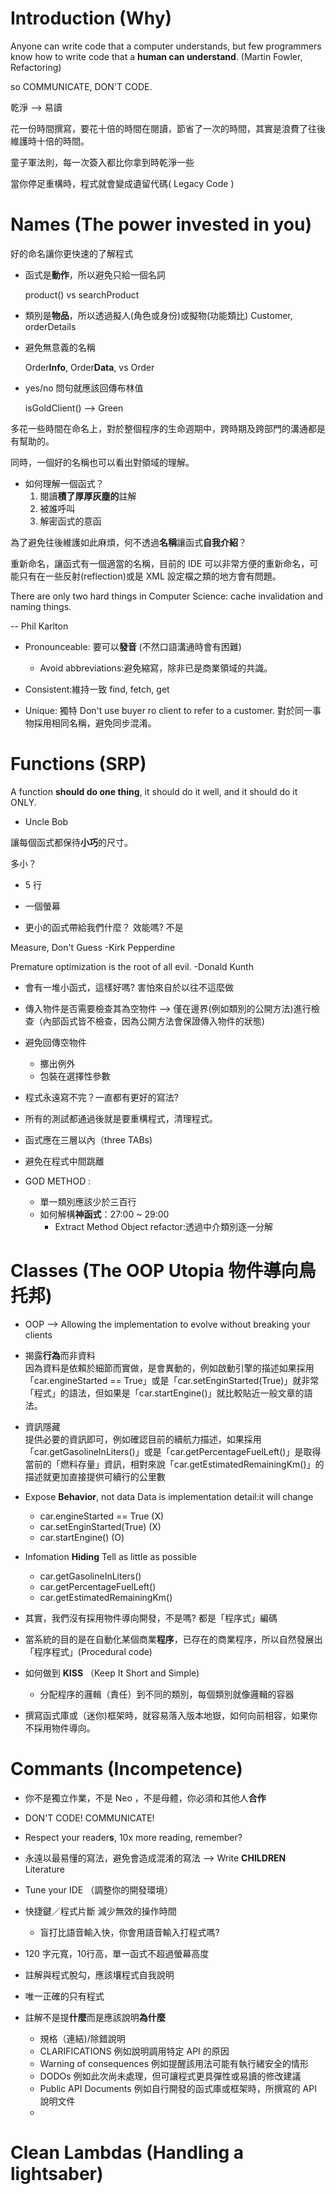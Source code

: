 

# Introduction (Why)

 Anyone can write code that a computer understands, but few programmers know how to write code that a **human can understand**. (Martin Fowler, Refactoring)


so COMMUNICATE, DON'T CODE.

乾淨 --> 易讀

花一份時間撰寫，要花十倍的時間在閱讀，節省了一次的時間，其實是浪費了往後維護時十倍的時間。

童子軍法則，每一次簽入都比你拿到時乾淨一些

當你停足重構時，程式就會變成遺留代碼( Legacy Code )

# Names (The power invested in you)


好的命名讓你更快速的了解程式

* 函式是**動作**，所以避免只給一個名詞

    product() vs searchProduct

* 類別是**物品**，所以透過擬人(角色或身份)或擬物(功能類比)
    Customer, orderDetails

* 避免無意義的名稱

    Order**Info**, Order**Data**, vs Order

* yes/no 問句就應該回傳布林值

    isGoldClient() --> Green

多花一些時間在命名上，對於整個程序的生命週期中，跨時期及跨部門的溝通都是有幫助的。

同時，一個好的名稱也可以看出對領域的理解。


* 如何理解一個函式？
    1. 閱讀**積了厚厚灰塵的**註解
    2. 被誰呼叫
    3. 解密函式的意函
    
為了避免往後維護如此麻煩，何不透過**名稱**讓函式**自我介紹**？

重新命名，讓函式有一個適當的名稱，目前的 IDE 可以非常方便的重新命名，可能只有在一些反射(reflection)或是 XML 設定檔之類的地方會有問題。

 There are only two hard things in Computer Science: cache invalidation and naming things.

 -- Phil Karlton

* Pronounceable: 要可以**發音** (不然口語溝通時會有困難)
    * Avoid abbreviations:避免縮寫，除非已是商業領域的共識。
* Consistent:維持一致
    find, fetch, get 

* Unique: 獨特
    Don't use buyer ro client to refer to a customer.
    對於同一事物採用相同名稱，避免同步混淆。



# Functions (SRP)
 
 A function **should do one thing**, it should do it well, and it should do it ONLY.
 - Uncle Bob

讓每個函式都保待**小巧**的尺寸。

多小？
* 5 行
* 一個螢幕

* 更小的函式帶給我們什麼？ 效能嗎? 不是

Measure, Don't Guess
-Kirk Pepperdine

Premature optimization is the root of all evil.
-Donald Kunth

* 會有一堆小函式，這樣好嗎? 害怕來自於以往不這麼做


* 傳入物件是否需要檢查其為空物件
    --> 僅在邊界(例如類別的公開方法)進行檢查（內部函式皆不檢查，因為公開方法會保證傳入物件的狀態)

* 避免回傳空物件
    * 擲出例外
    * 包裝在選擇性參數

* 程式永遠寫不完？一直都有更好的寫法?
* 所有的測試都通過後就是要重構程式，清理程式。

* 函式應在三層以內（three TABs)
* 避免在程式中間跳離

* GOD METHOD : 
    * 單一類別應該少於三百行
    * 如何解構**神函式**：27:00 ~ 29:00
        * Extract Method Object refactor:透過中介類別逐一分解
        

# Classes (The OOP Utopia 物件導向鳥托邦)

* OOP --> Allowing the implementation to evolve without breaking your clients
* 揭露**行為**而非資料  
    因為資料是依賴於細節而實做，是會異動的，例如啟動引擎的描述如果採用「car.engineStarted == True」或是「car.setEnginStarted(True)」就非常「程式」的語法，但如果是「car.startEngine()」就比較貼近一般文章的語法。
* 資訊隱藏  
    提供必要的資訊即可，例如確認目前的續航力描述，如果採用「car.getGasolineInLiters()」或是「car.getPercentageFuelLeft()」是取得當前的「燃料存量」資訊，相對來說「car.getEstimatedRemainingKm()」的描述就更加直接提供可續行的公里數
* Expose **Behavior**, not data
 Data is implementation detail:it will change
    * car.engineStarted == True (X)
    * car.setEnginStarted(True) (X)
    * car.startEngine()         (O)

* Infomation **Hiding**
 Tell as little as possible
    * car.getGasolineInLiters()
    * car.getPercentageFuelLeft()
    * car.getEstimatedRemainingKm()

* 其實，我們沒有採用物件導向開發，不是嗎? 都是「程序式」編碼
* 當系統的目的是在自動化某個商業**程序**，已存在的商業程序，所以自然發展出「程序程式」(Procedural code)
* 如何做到 **KISS** （Keep It Short and Simple)
    * 分配程序的邏輯（責任）到不同的類別，每個類別就像邏輯的容器

* 撰寫函式庫或（迷你)框架時，就容易落入版本地嶽，如何向前相容，如果你不採用物件導向。

# Commants (Incompetence)

* 你不是獨立作業，不是 Neo ，不是母體，你必須和其他人**合作**
* DON'T CODE! COMMUNICATE! 
* Respect your reader**s**, 10x more reading, remember?
* 永遠以最易懂的寫法，避免會造成混淆的寫法 --> Write **CHILDREN** Literature

* Tune your IDE （調整你的開發環境） 
* 快捷鍵／程式片斷 減少無效的操作時間
    * 盲打比語音輸入快，你會用語音輸入打程式嗎?
* 120 字元寬，10行高，單一函式不超過螢幕高度
* 註解與程式脫勾，應該壤程式自我說明
* 唯一正確的只有程式

* 註解不是提**什麼**而是應該說明**為什麼**
    * 規格（連結)/除錯說明
    * CLARIFICATIONS 例如說明調用特定 API 的原因
    * Warning of consequences 例如提醒該用法可能有執行緒安全的情形
    * DODOs 例如此次尚未處理，但可讓程式更具彈性或易讀的修改建議
    * Public API Documents 例如自行開發的函式庫或框架時，所撰寫的 API 說明文件
    * 

# Clean Lambdas (Handling a lightsaber)